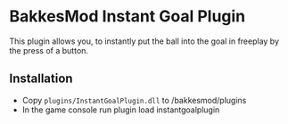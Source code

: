 # BakkesMod Instant Goal Plugin

This plugin allows you, to instantly put the ball into the goal in freeplay by the press of a button.


## Installation

* Copy `plugins/InstantGoalPlugin.dll` to /bakkesmod/plugins  
* In the game console run plugin load instantgoalplugin
